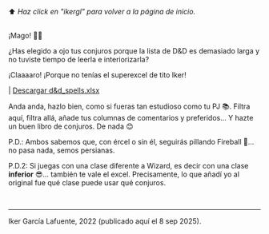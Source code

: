 ⬆️ _Haz click en "ikergl" para volver a la página de inicio._ <br><br>

¡Mago! 🧙‍♂️

¿Has elegido a ojo tus conjuros porque la lista de D&D es demasiado larga y no tuviste tiempo de leerla e interiorizarla?

¡Claaaaro! ¡Porque no tenías el superexcel de tito Iker!

| [Descargar d&d_spells.xlsx](d&d_spells.xlsx)

Anda anda, hazlo bien, como si fueras tan estudioso como tu PJ 📚.
Filtra aquí, filtra allá, añade tus columnas de comentarios y preferidos... Y hazte un buen libro de conjuros.
De nada 😊

P.D.: Ambos sabemos que, con ércel o sin él, seguirás pillando Fireball 🤣... no pasa nada, semos persianas.

P.D.2: Si juegas con una clase diferente a Wizard, es decir con una clase **inferior** 😎... también te vale el excel. Precisamente, lo que añadí yo al original fue qué clase puede usar qué conjuros.

<br>

___
Iker García Lafuente, 2022 (publicado aquí el 8 sep 2025).
